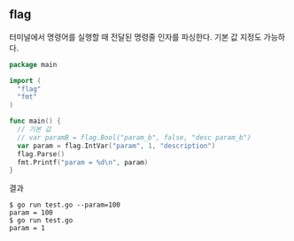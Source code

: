 ## flag

터미널에서 명령어를 실행할 때 전달된 명령줄 인자를 파싱한다. 기본 값 지정도 가능하다.

```go
package main

import (
  "flag"
  "fmt"
)

func main() {
  // 기본 값
  // var paramB = flag.Bool("param_b", false, "desc param_b")
  var param = flag.IntVar("param", 1, "description")
  flag.Parse()
  fmt.Printf("param = %d\n", param)
}
```

결과

```shell
$ go run test.go --param=100
param = 100
$ go run test.go
param = 1
```
